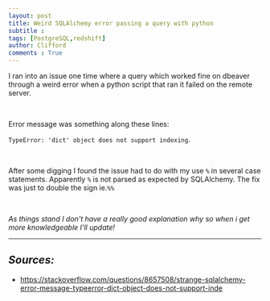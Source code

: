 ```yaml
---
layout: post
title: Weird SQLAlchemy error passing a query with python
subtitle :  
tags: [PostgreSQL,redshift]
author: Clifford
comments : True
---
```


I ran into an issue one time where a query which worked fine on dbeaver through a weird error when a python script that ran it failed on the remote server.

<br>

Error message was something along these lines:

`TypeError: 'dict' object does not support indexing`.

<br>

After some digging I found the issue had to do with my use `%` in several case statements. Apparently `%` is not parsed as expected by SQLAlchemy. The fix was just to double the sign ie.`%%`

<br>

_As things stand I don't have a really good explanation why so when i get more knowledgeable I'll update!_


<hr>

## _Sources:_
- <https://stackoverflow.com/questions/8657508/strange-sqlalchemy-error-message-typeerror-dict-object-does-not-support-inde>
